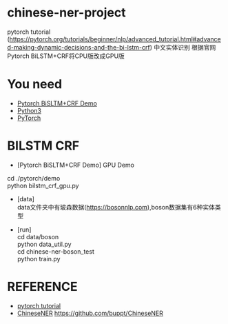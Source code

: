 # chinese-ner-project
pytorch tutorial (https://pytorch.org/tutorials/beginner/nlp/advanced_tutorial.html#advanced-making-dynamic-decisions-and-the-bi-lstm-crf)
中文实体识别 根据官网Pytorch BiLSTM+CRF将CPU版改成GPU版

# You need 
* [Pytorch BiSLTM+CRF Demo](https://pytorch.org/tutorials/beginner/nlp/advanced_tutorial.html#advanced-making-dynamic-decisions-and-the-bi-lstm-crf)
* [Python3](https://www.python.org/)
* [PyTorch](https://pytorch.org/docs/stable/index.html)

# BILSTM CRF 

* [Pytorch BiSLTM+CRF Demo]  GPU Demo  

cd ./pytorch/demo  
python bilstm_crf_gpu.py

* [data]  
data文件夹中有玻森数据(https://bosonnlp.com),boson数据集有6种实体类型

* [run]  
cd data/boson  
python data_util.py  
cd chinese-ner-boson_test  
python train.py  

# REFERENCE 
* [pytorch tutorial](https://pytorch.org/tutorials/beginner/nlp/advanced_tutorial.html#advanced-making-dynamic-decisions-and-the-bi-lstm-crf)
* [ChineseNER](https://github.com/buppt/ChineseNER)
https://github.com/buppt/ChineseNER
